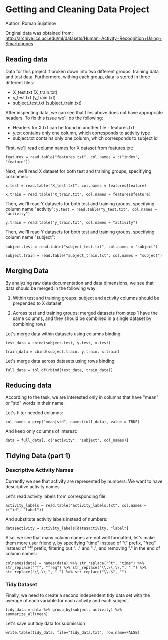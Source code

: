 # Getting and Cleaning Data Project
Author: Roman Sujatinov

Original data was obtained from: http://archive.ics.uci.edu/ml/datasets/Human+Activity+Recognition+Using+Smartphones

## Reading data

Data for this project if broken down into two different groups: training data and test data. Furthermore, withing each group, data is stored in three different files:
* X_test.txt (X_train.txt)
* y_test.txt (y_train.txt)
* subject_test.txt (subject_train.txt)

After inspecting data, we can see that files above does not have appropriate headers. To fix this issue we'll do the following:
* Headers for X.txt can be found in another file - features.txt
* y.txt contains only one column, which corresponds to activity type
* subject.txt contains only one column, which corresponds to subject id

First, we'll read column names for X dataset from features.txt:

`features = read.table("features.txt", col.names = c("index", "feature"))`

Next, we'll read X dataset for both test and training groups, specifiying col.names:

`x.test = read.table("X_test.txt", col.names = features$feature)`

`x.train = read.table("X_train.txt", col.names = features$feature)`

Then, wel'll read Y datasets for both test and training groups, specifying column name "activity":
`y.test = read.table("y_test.txt", col.names = "activity")`

`y.train = read.table("y_train.txt", col.names = "activity")`


Then, wel'll read Y datasets for both test and training groups, specifying column name "subject":

`subject.test = read.table("subject_test.txt", col.names = "subject")`

`subject.train = read.table("subject_train.txt", col.names = "subject")`

## Merging Data

By analyzing raw data documentation and data dimensions, we see that data should be merged in the following way:

1. Within test and training groups: subject and activity columns should be prepended to X dataset

2. Across test and training groups: merged datasets from step 1 have the same columns, and they should be combined in a single dataset by combining rows

Let's merge data within datasets using columns binding:

`test_data = cbind(subject.test, y.test, x.test)`

`train_data = cbind(subject.train, y.train, x.train)`

Let's merge data across datasets using rows binding:

`full_data = tbl_df(rbind(test_data, train_data))`


## Reducing data

According to the task, we are interested only in columns that have "mean" or "std" words in their name.

Let's filter needed columns:

`col_names = grep("mean|std", names(full_data), value = TRUE)`

And keep only columns of interest:

`data = full_data[, c("activity", "subject", col_names)]`

## Tidying Data (part 1)

### Descriptive Activity Names
Currently we see that activity are represented by numbers. We want to have descriptive activity names. 

Let's read activity labels from corresponding file:

`activity_labels = read.table("activity_labels.txt", col.names = c("id", "label"))`

And substitute activity labels instead of numbers:

`data$activity = activity_labels[data$activity, "label"]`

Also, we see that many column names are not well formatted, let's make them more user friendly, by specifying "time" instead of "t" prefix, "freq" instead of "f" prefix, filtering out "..." and "..",  and removing "." in the end of column names:

`colnames(data) = names(data) %>%
    str_replace("^t", "time") %>% 
    str_replace("^f", "freq") %>%
    str_replace("\\.\\.\\.", ".") %>%
    str_replace("\\.\\.", ".") %>%
    str_replace("\\.$", "")`

### Tidy Dataset
Finally, we need to create a second independent tidy data set with the average of each variable for each activity and each subject.

`tidy_data = data %>%
    group_by(subject, activity) %>%
    summarize_all(mean)`

Let's save out tidy data for submission

`write.table(tidy_data, file="tidy_data.txt", row.name=FALSE)`



